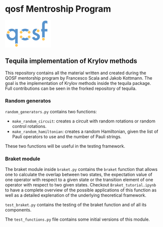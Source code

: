 # qosf Mentroship Program

<p>
  <a href="" target="_blank"><img src="https://github.com/fran-scala/qosf-c5-task2/blob/7be030043a89a70ba63dfeae95a818950bac6975/qosf_logo.png?raw=True" width="30%"/> </a>
</p>

## Tequila implementation of Krylov methods
This repository contains all the material written and created during the QOSF mentorship program by Francesco Scala and Jakob Kottmann. The goal is the implementation of Krylov methods inside the tequila package. Full contributions can be seen in the frorked repository of tequila.

### Random generatos
`random_generators.py` contains two functions:
- `make_random_circuit`: creates a circuit with random rotations or random control rotations.
- `make_random_hamiltonian`: creates a random Hamiltonian, given the list of Pauli operators to use and the number of Pauli strings.

These two functions will be useful in the testing framework.

### Braket module
The braket module inside `braket.py` contains the `braket` function that allows one to calculate the overlap between two states, the expectation value of one operator with respect to a given state or the transition element of one operator with respect to two given states. Checkout `Braket_tutorial.ipynb` to have a complete overview of the possible applications of this function as well as a detailed explenation of the underlying theoretical framework.

`test_braket.py` contains the testing of the braket function and of all its components.

The `test_functions.py` file contains some initial versions of this module.
